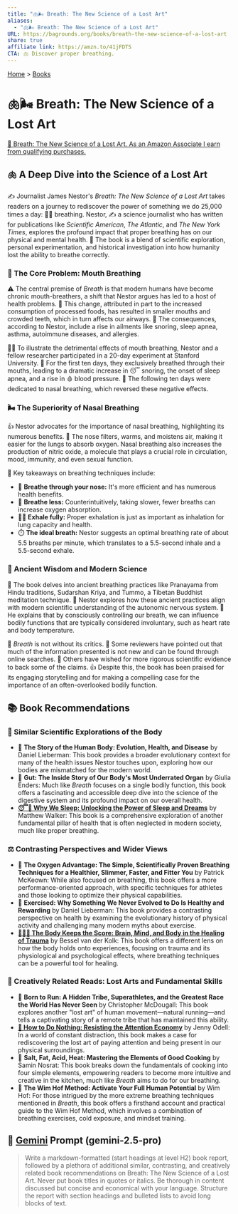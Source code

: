 ```yaml
---
title: "🫁🌬️ Breath: The New Science of a Lost Art"
aliases:
  - "🫁🌬️ Breath: The New Science of a Lost Art"
URL: https://bagrounds.org/books/breath-the-new-science-of-a-lost-art
share: true
affiliate link: https://amzn.to/41jFDTS
CTA: 🫁 Discover proper breathing.
---
```

[Home](../index.md) > [Books](./index.md)  
# 🫁🌬️ Breath: The New Science of a Lost Art  
[🛒 Breath: The New Science of a Lost Art. As an Amazon Associate I earn from qualifying purchases.](https://amzn.to/41jFDTS)  
  
## 🫁 A Deep Dive into the Science of a Lost Art  
  
✍️ Journalist James Nestor's *Breath: The New Science of a Lost Art* takes readers on a journey to rediscover the power of something we do 25,000 times a day: 😮‍💨 breathing. Nestor, ✍️ a science journalist who has written for publications like *Scientific American*, *The Atlantic*, and *The New York Times*, explores the profound impact that proper breathing has on our physical and mental health. 📖 The book is a blend of scientific exploration, personal experimentation, and historical investigation into how humanity lost the ability to breathe correctly.  
  
### 👃 The Core Problem: Mouth Breathing  
  
⚠️ The central premise of *Breath* is that modern humans have become chronic mouth-breathers, a shift that Nestor argues has led to a host of health problems. 🍟 This change, attributed in part to the increased consumption of processed foods, has resulted in smaller mouths and crowded teeth, which in turn affects our airways. 🤧 The consequences, according to Nestor, include a rise in ailments like snoring, sleep apnea, asthma, autoimmune diseases, and allergies.  
  
👨‍🔬 To illustrate the detrimental effects of mouth breathing, Nestor and a fellow researcher participated in a 20-day experiment at Stanford University. 👄 For the first ten days, they exclusively breathed through their mouths, leading to a dramatic increase in 😴 snoring, the onset of sleep apnea, and a rise in 🩸 blood pressure. 👃 The following ten days were dedicated to nasal breathing, which reversed these negative effects.  
  
### 🌬️ The Superiority of Nasal Breathing  
  
👍 Nestor advocates for the importance of nasal breathing, highlighting its numerous benefits. 👃 The nose filters, warms, and moistens air, making it easier for the lungs to absorb oxygen. Nasal breathing also increases the production of nitric oxide, a molecule that plays a crucial role in circulation, mood, immunity, and even sexual function.  
  
🔑 Key takeaways on breathing techniques include:  
* 👃 **Breathe through your nose:** It's more efficient and has numerous health benefits.  
* 💨 **Breathe less:** Counterintuitively, taking slower, fewer breaths can increase oxygen absorption.  
* 😮‍💨 **Exhale fully:** Proper exhalation is just as important as inhalation for lung capacity and health.  
* ⏱️ **The ideal breath:** Nestor suggests an optimal breathing rate of about 5.5 breaths per minute, which translates to a 5.5-second inhale and a 5.5-second exhale.  
  
### 🧘 Ancient Wisdom and Modern Science  
  
📜 The book delves into ancient breathing practices like Pranayama from Hindu traditions, Sudarshan Kriya, and Tummo, a Tibetan Buddhist meditation technique. 🧠 Nestor explores how these ancient practices align with modern scientific understanding of the autonomic nervous system. 💪 He explains that by consciously controlling our breath, we can influence bodily functions that are typically considered involuntary, such as heart rate and body temperature.  
  
🧐 *Breath* is not without its critics. 📰 Some reviewers have pointed out that much of the information presented is not new and can be found through online searches. 🧪 Others have wished for more rigorous scientific evidence to back some of the claims. 👍 Despite this, the book has been praised for its engaging storytelling and for making a compelling case for the importance of an often-overlooked bodily function.  
  
## 📚 Book Recommendations  
  
### 🔬 Similar Scientific Explorations of the Body  
  
* 📖 **The Story of the Human Body: Evolution, Health, and Disease** by Daniel Lieberman: This book provides a broader evolutionary context for many of the health issues Nestor touches upon, exploring how our bodies are mismatched for the modern world.  
* 📖 **Gut: The Inside Story of Our Body's Most Underrated Organ** by Giulia Enders: Much like *Breath* focuses on a single bodily function, this book offers a fascinating and accessible deep dive into the science of the digestive system and its profound impact on our overall health.  
* **[😴💭 Why We Sleep: Unlocking the Power of Sleep and Dreams](./why-we-sleep-unlocking-the-power-of-sleep-and-dreams.md)** by Matthew Walker: This book is a comprehensive exploration of another fundamental pillar of health that is often neglected in modern society, much like proper breathing.  
  
### ⚖️ Contrasting Perspectives and Wider Views  
  
* 📖 **The Oxygen Advantage: The Simple, Scientifically Proven Breathing Techniques for a Healthier, Slimmer, Faster, and Fitter You** by Patrick McKeown: While also focused on breathing, this book offers a more performance-oriented approach, with specific techniques for athletes and those looking to optimize their physical capabilities.  
* 📖 **Exercised: Why Something We Never Evolved to Do Is Healthy and Rewarding** by Daniel Lieberman: This book provides a contrasting perspective on health by examining the evolutionary history of physical activity and challenging many modern myths about exercise.  
* **[🤕🎼🧠 The Body Keeps the Score: Brain, Mind, and Body in the Healing of Trauma](./the-body-keeps-the-score-brain-mind-and-body-in-the-healing-of-trauma.md)** by Bessel van der Kolk: This book offers a different lens on how the body holds onto experiences, focusing on trauma and its physiological and psychological effects, where breathing techniques can be a powerful tool for healing.  
  
### 🎨 Creatively Related Reads: Lost Arts and Fundamental Skills  
  
* 📖 **Born to Run: A Hidden Tribe, Superathletes, and the Greatest Race the World Has Never Seen** by Christopher McDougall: This book explores another "lost art" of human movement—natural running—and tells a captivating story of a remote tribe that has maintained this ability.  
* **[📵 How to Do Nothing: Resisting the Attention Economy](./how-to-do-nothing-resisting-the-attention-economy.md)** by Jenny Odell: In a world of constant distraction, this book makes a case for rediscovering the lost art of paying attention and being present in our physical surroundings.  
* 📖 **Salt, Fat, Acid, Heat: Mastering the Elements of Good Cooking** by Samin Nosrat: This book breaks down the fundamentals of cooking into four simple elements, empowering readers to become more intuitive and creative in the kitchen, much like *Breath* aims to do for our breathing.  
* 📖 **The Wim Hof Method: Activate Your Full Human Potential** by Wim Hof: For those intrigued by the more extreme breathing techniques mentioned in *Breath*, this book offers a firsthand account and practical guide to the Wim Hof Method, which involves a combination of breathing exercises, cold exposure, and mindset training.  
  
## 💬 [Gemini](../software/gemini.md) Prompt (gemini-2.5-pro)  
> Write a markdown-formatted (start headings at level H2) book report, followed by a plethora of additional similar, contrasting, and creatively related book recommendations on Breath: The New Science of a Lost Art. Never put book titles in quotes or italics. Be thorough in content discussed but concise and economical with your language. Structure the report with section headings and bulleted lists to avoid long blocks of text.